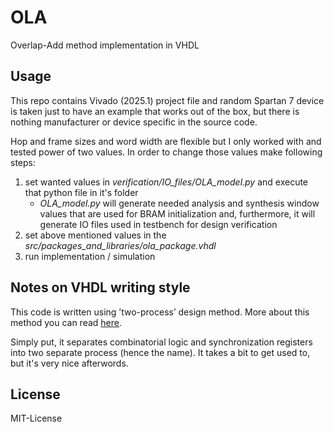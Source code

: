 # OLA
Overlap-Add method implementation in VHDL

## Usage

This repo contains Vivado (2025.1) project file and random Spartan 7 device is taken just to have an example that works out of the box, but there is nothing manufacturer or device specific in the source code.

Hop and frame sizes and word width are flexible but I only worked with and tested power of two values. In order to change those values make following steps:

1) set wanted values in *verification/IO_files/OLA_model.py* and execute that python file in it's folder
    - *OLA_model.py* will generate needed analysis and synthesis window values that are used for BRAM initialization and, furthermore, it will generate IO files used in testbench for design verification
2) set above mentioned values in the *src/packages_and_libraries/ola_package.vhdl*
3) run implementation / simulation

## Notes on VHDL writing style

This code is written using ’two-process’ design method. More about this method you can read [here](https://download.gaisler.com/research_papers/vhdl2proc.pdf).

Simply put, it separates combinatorial logic and synchronization registers into two separate process (hence the name). It takes a bit to get used to, but it's very nice afterwords.

## License

MIT-License
